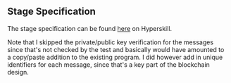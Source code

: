 ## Stage Specification

The stage specification can be found [here](https://hyperskill.org/projects/50/stages/275/implement) on Hyperskill.

Note that I skipped the private/public key verification for the messages since that's not checked by the test and basically would have amounted to a copy/paste addition to the existing program. I did however add in unique identifiers for each message, since that's a key part of the blockchain design. 